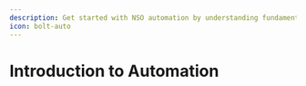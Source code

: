 ```yaml
---
description: Get started with NSO automation by understanding fundamental concepts.
icon: bolt-auto
---
```


# Introduction to Automation

